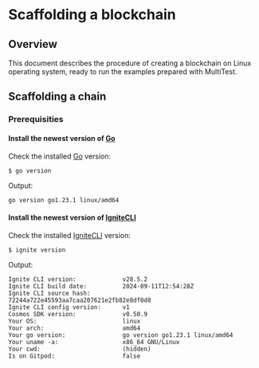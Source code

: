 # Scaffolding a  blockchain

[Go]: https://go.dev/doc/install
[IgniteCLI]: https://docs.ignite.com/welcome/install

## Overview

This document describes the procedure of creating a blockchain on Linux operating system,
ready to run the examples prepared with MultiTest.

## Scaffolding a chain

### Prerequisities

#### Install the newest version of [Go]

Check the installed [Go] version:

```shell
$ go version
```

Output:

```
go version go1.23.1 linux/amd64
```

#### Install the newest version of [IgniteCLI]

Check the installed [IgniteCLI] version:

```shell
$ ignite version
```

Output:

```text
Ignite CLI version:             v28.5.2
Ignite CLI build date:          2024-09-11T12:54:28Z
Ignite CLI source hash:         72244a722e45593aa7caa207621e2fb82e8df0d8
Ignite CLI config version:      v1
Cosmos SDK version:             v0.50.9
Your OS:                        linux
Your arch:                      amd64
Your go version:                go version go1.23.1 linux/amd64
Your uname -a:                  x86_64 GNU/Linux
Your cwd:                       (hidden)
Is on Gitpod:                   false
```
